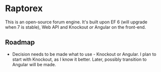 Raptorex
========

This is an open-source forum engine. It's built upon EF 6 (will upgrade when 7 is stable), Web API and Knockout *or* Angular
on the front-end.

## Roadmap

* Decision needs to be made what to use - Knockout or Angular. I plan to start with Knockout, as I know it better. Later, possibly
transition to Angular will be made.
